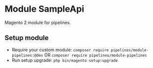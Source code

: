 # Module SampleApi

Magento 2 module for pipelines.

## Setup module

- Require your custom module: `composer require pipelines/module-pipelines:@dev` OR `composer require pipelines/module-pipelines`
- Run setup upgrade: `php bin/magento setup:upgrade`
